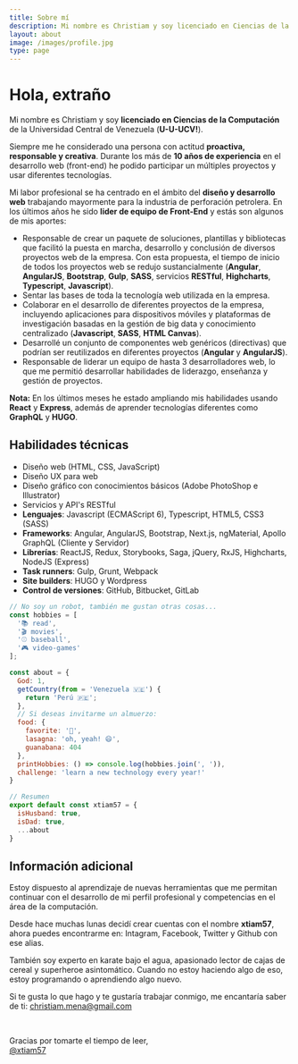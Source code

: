 ```yaml
---
title: Sobre mí
description: Mi nombre es Christiam y soy licenciado en Ciencias de la Computación de la Universidad Central de Venezuela (U-U-UCV!)
layout: about
image: /images/profile.jpg
type: page
---
```


# Hola, extraño

Mi nombre es Christiam y soy **licenciado en Ciencias de la Computación** de la Universidad Central de Venezuela (**U-U-UCV!**).

Siempre me he considerado una persona con actitud **proactiva, responsable y creativa**. Durante los más de **10 años de experiencia** en el desarrollo web (front-end) he podido participar un múltiples proyectos y usar diferentes tecnologías.

Mi labor profesional se ha centrado en el ámbito del **diseño y desarrollo web** trabajando mayormente para la industria de perforación petrolera. En los últimos años he sido **lider de equipo de Front-End** y estás son algunos de mis aportes:

- Responsable de crear un paquete de soluciones, plantillas y bibliotecas que facilitó la puesta en marcha, desarrollo y conclusión de diversos proyectos web de la empresa. Con esta propuesta, el tiempo de inicio de todos los proyectos web se redujo sustancialmente (**Angular**, **AngularJS**, **Bootstrap**, **Gulp**, **SASS**, servicios **RESTful**, **Highcharts**, **Typescript**, **Javascript**).
- Sentar las bases de toda la tecnología web utilizada en la empresa.
- Colaborar en el desarrollo de diferentes proyectos de la empresa, incluyendo aplicaciones para dispositivos móviles y plataformas de investigación basadas en la gestión de big data y conocimiento centralizado (**Javascript**, **SASS**, **HTML Canvas**).
- Desarrollé un conjunto de componentes web genéricos (directivas) que podrían ser reutilizados en diferentes proyectos (**Angular** y **AngularJS**).
- Responsable de liderar un equipo de hasta 3 desarrolladores web, lo que me permitió desarrollar habilidades de liderazgo, enseñanza y gestión de proyectos.

**Nota:** En los últimos meses he estado ampliando mis habilidades usando **React** y **Express**, además de aprender tecnologías diferentes como **GraphQL** y **HUGO**.

## Habilidades técnicas
- Diseño web (HTML, CSS, JavaScript)
- Diseño UX para web
- Diseño gráfico con conocimientos básicos (Adobe PhotoShop e Illustrator)
- Servicios y API's RESTful
- **Lenguajes**: Javascript (ECMAScript 6), Typescript, HTML5, CSS3 (SASS)
- **Frameworks**: Angular, AngularJS, Bootstrap, Next.js, ngMaterial, Apollo GraphQL (Cliente y Servidor)
- **Librerías**: ReactJS, Redux, Storybooks, Saga, jQuery, RxJS, Highcharts, NodeJS (Express)
- **Task runners**: Gulp, Grunt, Webpack
- **Site builders**: HUGO y Wordpress
- **Control de versiones**: GitHub, Bitbucket, GitLab

```js
// No soy un robot, también me gustan otras cosas...
const hobbies = [
  '📚 read',
  '🎬 movies',
  '⚾ baseball',
  '🎮 video-games'
];

const about = {
  God: 1,
  getCountry(from = 'Venezuela 🇻🇪') {
    return 'Perú 🇵🇪';
  },
  // Si deseas invitarme un almuerzo:
  food: {
    favorite: '🍕',
    lasagna: 'oh, yeah! 😄',
    guanabana: 404
  },
  printHobbies: () => console.log(hobbies.join(', ')),
  challenge: 'learn a new technology every year!'
}

// Resumen
export default const xtiam57 = {
  isHusband: true,
  isDad: true,
  ...about
}
```

## Información adicional

Estoy dispuesto al aprendizaje de nuevas herramientas que me permitan continuar con el desarrollo de mi perfil profesional y competencias en el área de la computación.

Desde hace muchas lunas decidí crear cuentas con el nombre **xtiam57**, ahora puedes encontrarme en: Intagram, Facebook, Twitter y Github con ese alias.

También soy experto en karate bajo el agua, apasionado lector de cajas de cereal y superheroe asintomático. Cuando no estoy haciendo algo de eso, estoy programando o aprendiendo algo nuevo.

Si te gusta lo que hago y te gustaría trabajar conmigo, me encantaría saber de ti: christiam.mena@gmail.com

<br>

Gracias por tomarte el tiempo de leer,<br>
[@xtiam57](https://github.com/xtiam57)

